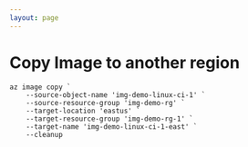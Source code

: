 ```yaml
---
layout: page
---
```

# Copy Image to another region

    az image copy `
        --source-object-name 'img-demo-linux-ci-1' `
        --source-resource-group 'img-demo-rg' `
        --target-location 'eastus' `
        --target-resource-group 'img-demo-rg-1' `
        --target-name 'img-demo-linux-ci-1-east' `
        --cleanup